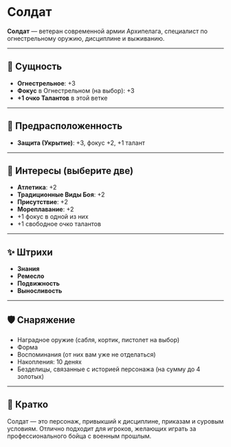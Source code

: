 # Солдат

**Солдат** — ветеран современной армии Архипелага, специалист по огнестрельному оружию, дисциплине и выживанию.

---

## 🧬 Сущность
- **Огнестрельное**: +3
- **Фокус** в Огнестрельном (на выбор): +3
- **+1 очко Талантов** в этой ветке

---

## 🌟 Предрасположенность
- **Защита (Укрытие)**: +3, фокус +2, +1 талант

---

## 🎨 Интересы (выберите две)
- **Атлетика**: +2
- **Традиционные Виды Боя**: +2
- **Присутствие**: +2
- **Мореплавание**: +2
- +1 фокус в одной из них
- +1 свободное очко талантов

---

## ✨ Штрихи
- **Знания**
- **Ремесло**
- **Подвижность**
- **Выносливость**

---

## 🛡️ Снаряжение
- Наградное оружие (сабля, кортик, пистолет на выбор)
- Форма
- Воспоминания (от них вам уже не отделаться)
- Накопления: 10 денях
- Безделицы, связанные с историей персонажа (на сумму до 4 золотых)

---

## 📝 Кратко
Солдат — это персонаж, привыкший к дисциплине, приказам и суровым условиям. Отлично подходит для игроков, желающих играть за профессионального бойца с военным прошлым.

